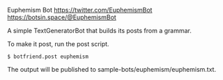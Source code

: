 Euphemism Bot
https://twitter.com/EuphemismBot
https://botsin.space/@EuphemismBot

A simple TextGeneratorBot that builds its posts from a grammar.

To make it post, run the post script.

```
$ botfriend.post euphemism
```

The output will be published to sample-bots/euphemism/euphemism.txt.
